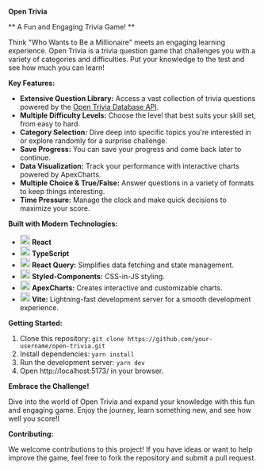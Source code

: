 **Open Trivia**

** A Fun and Engaging Trivia Game! **

Think "Who Wants to Be a Millionaire" meets an engaging learning experience. Open Trivia is a trivia question game that challenges you with a variety of categories and difficulties. Put your knowledge to the test and see how much you can learn!

**Key Features:**

- **Extensive Question Library:** Access a vast collection of trivia questions powered by the [Open Trivia Database API](https://opentdb.com/).
- **Multiple Difficulty Levels:** Choose the level that best suits your skill set, from easy to hard.
- **Category Selection:** Dive deep into specific topics you're interested in or explore randomly for a surprise challenge.
- **Save Progress:** You can save your progress and come back later to continue.
- **Data Visualization:** Track your performance with interactive charts powered by ApexCharts.
- **Multiple Choice & True/False:** Answer questions in a variety of formats to keep things interesting.
- **Time Pressure:** Manage the clock and make quick decisions to maximize your score.

**Built with Modern Technologies:**

- <img src="https://raw.githubusercontent.com/react-icons/react-icons/master/react-icons.svg" width="20" alt="React Icons"> **React** 
- <img src="https://github.com/Theonlydola/open-trivia/assets/33991085/2bc0dbc6-cc13-4328-99d9-e6bffc961909"  width="20" /> **TypeScript** 
- <img src="https://github.com/Theonlydola/open-trivia/assets/33991085/1f43cb8d-bea0-40b5-853a-6783a58646d5" width="20" /> **React Query:** Simplifies data fetching and state management.
- <img src="https://github.com/Theonlydola/open-trivia/assets/33991085/d3a5303b-0d42-451f-86ea-f878743eb423" width="20" alt="styled-componets">  **Styled-Components:** CSS-in-JS styling.
- <img src="https://github.com/Theonlydola/open-trivia/assets/33991085/55c5f34c-4391-4997-8bef-d42ae1317006" width="20" /> **ApexCharts:**  Creates interactive and customizable charts.
- <img src="https://github.com/Theonlydola/open-trivia/assets/33991085/92e9d602-3314-47d7-bba6-5495e6ab6184" width="20"/> **Vite:** Lightning-fast development server for a smooth development experience.

**Getting Started:**

1. Clone this repository: `git clone https://github.com/your-username/open-trivia.git`
2. Install dependencies: `yarn install`
3. Run the development server: `yarn dev`
4. Open http://localhost:5173/ in your browser.

**Embrace the Challenge!**

Dive into the world of Open Trivia and expand your knowledge with this fun and engaging game. Enjoy the journey, learn something new, and see how well you score!Ï

**Contributing:**

We welcome contributions to this project! If you have ideas or want to help improve the game, feel free to fork the repository and submit a pull request.

